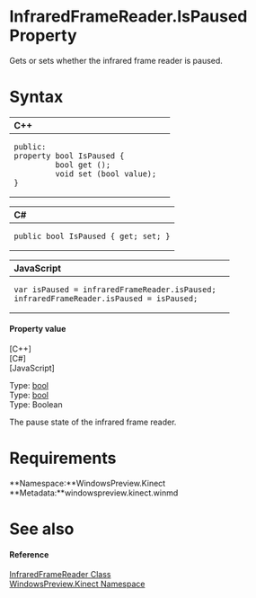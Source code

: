 InfraredFrameReader.IsPaused Property  
=====================================  

Gets or sets whether the infrared frame reader is paused. <span id="syntaxSection"></span>

Syntax  
======  

<table>
<colgroup>
<col width="100%" />
</colgroup>
<thead>
<tr class="header">
<th align="left">C++</th>
</tr>
</thead>
<tbody>
<tr class="odd">
<td align="left"><pre><code>public:  
property bool IsPaused {  
         bool get ();  
         void set (bool value);  
}</code></pre></td>
</tr>
</tbody>
</table>

<table>
<colgroup>
<col width="100%" />
</colgroup>
<thead>
<tr class="header">
<th align="left">C#</th>
</tr>
</thead>
<tbody>
<tr class="odd">
<td align="left"><pre><code>public bool IsPaused { get; set; }</code></pre></td>
</tr>
</tbody>
</table>

<table>
<colgroup>
<col width="100%" />
</colgroup>
<thead>
<tr class="header">
<th align="left">JavaScript</th>
</tr>
</thead>
<tbody>
<tr class="odd">
<td align="left"><pre><code>var isPaused = infraredFrameReader.isPaused;  
infraredFrameReader.isPaused = isPaused;</code></pre></td>
</tr>
</tbody>
</table>

<span id="ID4EV"></span>
#### Property value  

[C++]   
 [C\#]   
 [JavaScript]   

Type: [bool](http://msdn.microsoft.com/en-us/library/hh755815.aspx)  
Type: [bool](http://msdn.microsoft.com/en-us/library/system.boolean.aspx)  
Type: Boolean  

The pause state of the infrared frame reader.  

<span id="requirements"></span>

Requirements  
============  

**Namespace:**WindowsPreview.Kinect  
**Metadata:**windowspreview.kinect.winmd  

<span id="ID4EDB"></span>

See also  
========  

<span id="ID4EFB"></span>
#### Reference  

[InfraredFrameReader Class](../../InfraredFrameReader_Class.md)  
 [WindowsPreview.Kinect Namespace](../../../Kinect.md)  



<!--Please do not edit the data in the comment block below.-->
<!--
TOCTitle : IsPaused Property
RLTitle : InfraredFrameReader.IsPaused Property
KeywordK : IsPaused property
KeywordK : InfraredFrameReader.IsPaused property
KeywordF : WindowsPreview.Kinect.InfraredFrameReader.IsPaused
KeywordF : InfraredFrameReader.IsPaused
KeywordF : IsPaused
KeywordF : WindowsPreview.Kinect.InfraredFrameReader.IsPaused
KeywordA : P:WindowsPreview.Kinect.InfraredFrameReader.IsPaused
AssetID : P:WindowsPreview.Kinect.InfraredFrameReader.IsPaused
Locale : en-us
CommunityContent : 1
APIType : Managed
APILocation : windowspreview.kinect.winmd
APIName : WindowsPreview.Kinect.InfraredFrameReader.IsPaused
TargetOS : Windows
TopicType : kbSyntax
DevLang : VB
DevLang : CSharp
DevLang : JavaScript
DevLang : C++
DocSet : K4Wv2
ProjType : K4Wv2Proj
Technology : Kinect for Windows
Product : Kinect for Windows SDK v2
productversion : 20
-->
